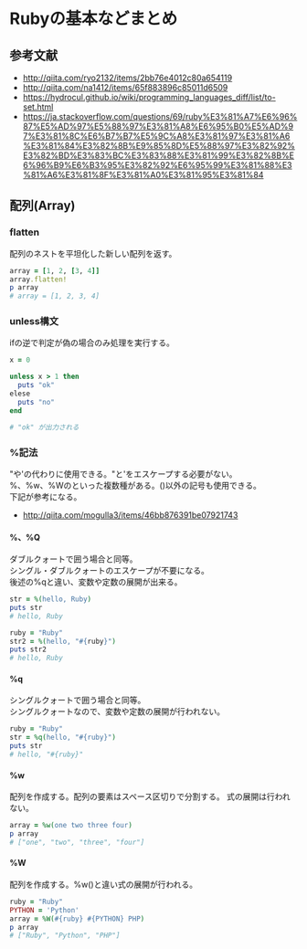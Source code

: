 # Rubyの基本などまとめ
## 参考文献
- http://qiita.com/ryo2132/items/2bb76e4012c80a654119
- http://qiita.com/na1412/items/65f883896c85011d6509
- https://hydrocul.github.io/wiki/programming_languages_diff/list/to-set.html
- https://ja.stackoverflow.com/questions/69/ruby%E3%81%A7%E6%96%87%E5%AD%97%E5%88%97%E3%81%A8%E6%95%B0%E5%AD%97%E3%81%8C%E6%B7%B7%E5%9C%A8%E3%81%97%E3%81%A6%E3%81%84%E3%82%8B%E9%85%8D%E5%88%97%E3%82%92%E3%82%BD%E3%83%BC%E3%83%88%E3%81%99%E3%82%8B%E6%96%B9%E6%B3%95%E3%82%92%E6%95%99%E3%81%88%E3%81%A6%E3%81%8F%E3%81%A0%E3%81%95%E3%81%84

## 配列(Array)
### flatten
配列のネストを平坦化した新しい配列を返す。  
```Ruby
array = [1, 2, [3, 4]]
array.flatten!
p array
# array = [1, 2, 3, 4]
```

### unless構文
ifの逆で判定が偽の場合のみ処理を実行する。

```Ruby
x = 0

unless x > 1 then
  puts "ok"
elese
  puts "no"
end

# "ok" が出力される
```

### %記法
"や'の代わりに使用できる。"と'をエスケープする必要がない。  
%、%w、%Wのといった複数種がある。()以外の記号も使用できる。  
下記が参考になる。  
- http://qiita.com/mogulla3/items/46bb876391be07921743

#### %、%Q
ダブルクォートで囲う場合と同等。  
シングル・ダブルクォートのエスケープが不要になる。  
後述の%qと違い、変数や定数の展開が出来る。  

```Ruby
str = %(hello, Ruby)
puts str
# hello, Ruby

ruby = "Ruby"
str2 = %(hello, "#{ruby}")
puts str2
# hello, Ruby
```

#### %q
シングルクォートで囲う場合と同等。  
シングルクォートなので、変数や定数の展開が行われない。  

```Ruby
ruby = "Ruby"
str = %q(hello, "#{ruby}")
puts str
# hello, "#{ruby}"
```

#### %w
配列を作成する。配列の要素はスペース区切りで分割する。
式の展開は行われない。

```Ruby
array = %w(one two three four)
p array
# ["one", "two", "three", "four"]
```

#### %W
配列を作成する。%w()と違い式の展開が行われる。  

```Ruby
ruby = "Ruby"
PYTHON = 'Python'
array = %W(#{ruby} #{PYTHON} PHP)
p array
# ["Ruby", "Python", "PHP"]
```
